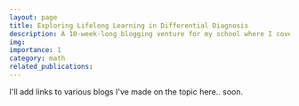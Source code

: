 ```yaml
---
layout: page
title: Exploring Lifelong Learning in Differential Diagnosis
description: A 10-week-long blogging venture for my school where I cover machine learning methods, specifically applied to the study of differential diagnosis.
img: 
importance: 1
category: math
related_publications:
---
```


I'll add links to various blogs I've made on the topic here.. soon.